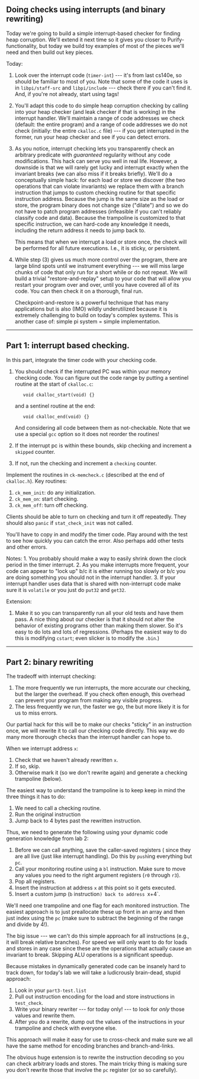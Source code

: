 ## Doing checks using interrupts (and binary rewriting)

Today we're going to build a simple interrupt-based checker for finding
heap corruption.  We'll extend it next time so it gives you closer to
Purify-functionality, but today we build toy examples of most of the
pieces we'll need and then build out key pieces.

Today:
  1. Look over the interrupt code (`timer-int`) --- it's from last cs140e, so 
     should be familiar to most of you.  Note that some of the code it uses
     is in `libpi/staff-src` and `libpi/include` --- check there if you can't
     find it.  And, if you're not already, start using tags!
 
  2. You'll adapt this code to do simple heap corruption checking by calling into
     your heap checker (and leak checker if that is working) in the interrupt
     handler.  We'll maintain a range of code addresses we check (default: the 
     entire program) and a range of code addresses we do not check (initially:
     the entire `ckalloc.c` file) --- if you get interrupted in the former,
     run your heap checker and see if you can detect errors.

  3. As you notice, interrupt checking lets you transparently check an
     arbitrary predicate with *guaranteed* regularity without any
     code modifications.  This hack can serve you well in real life.
     However, a downside is that we will rarely get lucky and interrupt
     exactly when the invariant breaks (we can also miss if it breaks
     briefly).  We'll do a conceptually simple hack: for each load or
     store we discover (the two operations that can violate invariants)
     we replace them with a branch instruction that jumps to custom
     checking routine for that specific instruction address.  Because the
     jump is the same size as the load or store, the program binary does
     not change size ("dilate") and so we do not have to patch program
     addresses (infeasible if you can't reliably classify code and data).
     Because the trampoline is customized to that specific instruction,
     we can hard-code any knowledge it needs, including the return address
     it needs to jump back to.

     This means that when we interrupt a load or store once, the check
     will be performed for all future executions.  I.e., it is sticky,
     or persistent.

  4. While step (3) gives us much more control over the program, there
     are large blind spots until we instrument everything --- we will
     miss large chunks of code that only run for a short while or do
     not repeat.  We will build a trivial "restore-and-replay" setup to
     your code that will allow you restart your program over and over,
     until you have covered all of its code.  You can then check it on
     a thorough, final run.

     Checkpoint-and-restore is a powerful technique that has many
     applications but is also (IMO) wildly underutilized because it
     is extremely challenging to build on today's complex systems.
     This is another case of: simple pi system = simple implementation.

----------------------------------------------------------------------
## Part 1: interrupt based checking.

In this part, integrate the timer code with your checking code.
  1. You should check if the interrupted PC was within your memory 
     checking code.  You can figure out the code range by putting
     a sentinel routine at the start of `ckalloc.c`:

            void ckalloc_start(void) {}

     and a sentinel routine at the end:

            void ckalloc_end(void) {}

     And considering all code between them as not-checkable. 
     Note that we use a special `gcc` option so it does not
    reorder the routines!

  2. If the interrupt pc is within these bounds, skip checking and increment a `skipped` counter.
  3. If not, run the checking and increment a `checking` counter.

Implement the routines in `ck-memcheck.c` (described at the end of `ckalloc.h`).
Key routines:
  1. `ck_mem_init`: do any initialization.
  2. `ck_mem_on`: start checking.
  3. `ck_mem_off`: turn off checking.

Clients should be able to turn on checking and turn it off repeatedly.
They should also `panic` if `stat_check_init` was not called.

You'll have to copy in and modify the timer code.  Play around with the test to see
how quickly you can catch the error.  Also perhaps add other tests and other errors.

Notes:
    1. You probably should make a way to easily shrink down the clock period in the timer
       interrupt.
    2. As you make interrupts more frequent, your code can appear to "lock up" b/c it
       is either running too slowly or b/c you are doing something you should not in 
       the interrupt handler.
    3. If your interrupt handler uses data that is shared with non-interrupt code
       make sure it is `volatile` or you just do `put32` and `get32`.


Extension:
  1. Make it so you can transparently run all your old tests and have them pass.  A nice 
     thing about our checker is that it should not alter the behavior of existing programs
     other than making them slower.  So it's easy to do lots and lots of regressions.
     (Perhaps the easiest way to do this is modifying `cstart`; even slicker is to modify
      the `.bin`.)

----------------------------------------------------------------------
## Part 2: binary rewriting

The tradeoff with interrupt checking:
   1. The more frequently we run interrupts, the more accurate our checking, but the
      larger the overhead.   If you check often enough, this overhead can prevent
      your program from making any visible progress.
   2. The less frequently we run, the faster we go, the but more likely it is for us
      to miss errors.

Our partial hack for this will be to make our checks "sticky" in an
instruction once, we will rewrite it to call our checking code directly.
This way we do many more thorough checks than the interrupt handler can
hope to.



When we interrupt address `x`: 
  1. Check that we haven't already rewritten `x`.  
  2. If so, skip.
  3. Otherwise mark it (so we don't rewrite again) and generate a checking 
     trampoline (below).

The easiest way to understand the trampoline is to keep keep in mind the three
things it has to do:
  1. We need to call a checking routine.  
  2. Run the original instruction
  3. Jump back to 4 bytes past the rewritten instruction.

Thus, we need to generate the following using your
dynamic code generation knowledge from lab 2:
  1. Before we can call anything, save the caller-saved registers (
     since they are all live (just like interrupt handling).  Do this by 
     `push`ing  everything but `pc`.
  2. Call your monitoring routine using a `bl` instruction.  Make sure to move any 
     values you need to the right argument registers (`r0` through `r3`).
  3. Pop all registers.
  4. Insert the instruction at address `x` at this point so it gets executed.
  5. Insert a custom jump (`b` instruction`) back to address `x+4`.


We'll need one trampoline and one flag for each monitored instruction.
The easiest approach is to just preallocate these up front in an array
and then just index using the `pc` (make sure to subtract the beginning
of the range and divide by 4!).

The big issue --- we can't do this simple approach for all instructions
(e.g., it will break relative branches).  For speed we will only want
to do for loads and stores in any case since these are the operations
that actually cause an invariant to break.    Skipping ALU operations
is a significant speedup.

Because mistakes in dynamically generated code can be insanely hard to track down,
for today's lab we will take a ludicrously brain-dead, stupid approach:
  1. Look in your `part3-test.list`
  2. Pull out instruction encoding for the load and store instructions in 
     `test_check`.   
  3. Write your binary rewriter --- for today only! --- to 
     look for *only* those values and rewrite them.
  4. After you do a rewrite, dump out the values of the instructions in your
     trampoline and check with everyone else.

This approach will make it easy for use to cross-check and make sure we all have
the same method for encoding branches and branch-and-links.

The obvious huge extension is to rewrite the instruction decoding so you can
check arbitrary loads and stores.  The main tricky thing is making sure
you don't rewrite those that involve the `pc` register (or so so carefully).
